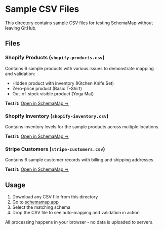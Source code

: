 # Sample CSV Files

This directory contains sample CSV files for testing SchemaMap without leaving GitHub.

## Files

### Shopify Products (`shopify-products.csv`)
Contains 6 sample products with various issues to demonstrate mapping and validation:
- Hidden product with inventory (Kitchen Knife Set)  
- Zero-price product (Basic T-Shirt)
- Out-of-stock visible product (Yoga Mat)

**Test it:** [Open in SchemaMap →](https://schemamap.app/map/shopify-products)

### Shopify Inventory (`shopify-inventory.csv`) 
Contains inventory levels for the sample products across multiple locations.

**Test it:** [Open in SchemaMap →](https://schemamap.app/map/shopify-inventory)

### Stripe Customers (`stripe-customers.csv`)
Contains 6 sample customer records with billing and shipping addresses.

**Test it:** [Open in SchemaMap →](https://schemamap.app/map/stripe-customers)

## Usage

1. Download any CSV file from this directory
2. Go to [schemamap.app](https://schemamap.app)  
3. Select the matching schema
4. Drop the CSV file to see auto-mapping and validation in action

All processing happens in your browser - no data is uploaded to servers.